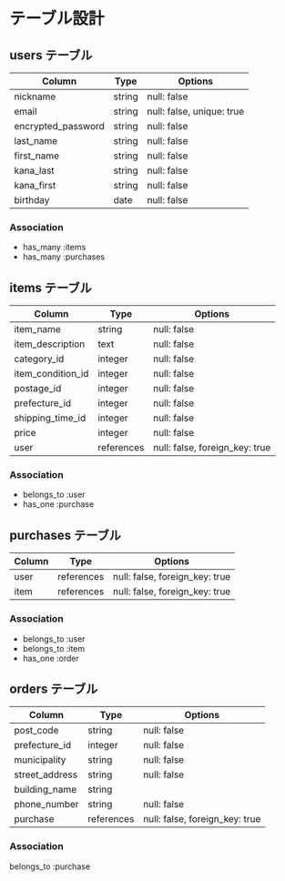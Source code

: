 # テーブル設計

## users テーブル

| Column                 | Type   | Options                   |
| ---------------------- | ------ | ------------------------- |
| nickname               | string | null: false               |
| email                  | string | null: false, unique: true |
| encrypted_password     | string | null: false               |
| last_name              | string | null: false               |
| first_name             | string | null: false               |
| kana_last              | string | null: false               |
| kana_first             | string | null: false               |
| birthday               | date   | null: false               |

### Association

- has_many :items
- has_many :purchases



## items テーブル

| Column             | Type       | Options                        |
| ------------------ | ---------- | ------------------------------ |
| item_name          | string     | null: false                    |
| item_description   | text       | null: false                    |
| category_id        | integer    | null: false                    |
| item_condition_id  | integer    | null: false                    |
| postage_id         | integer    | null: false                    |
| prefecture_id      | integer    | null: false                    |
| shipping_time_id   | integer    | null: false                    |
| price              | integer    | null: false                    |
| user               | references | null: false, foreign_key: true | 

### Association

- belongs_to :user
- has_one :purchase



## purchases テーブル

| Column            | Type       | Options                        |
| ----------------- | ---------- | ------------------------------ |
| user              | references | null: false, foreign_key: true |
| item              | references | null: false, foreign_key: true |

### Association

- belongs_to :user
- belongs_to :item
- has_one :order



## orders テーブル
 
| Column                 | Type       | Options                        |
| ---------------------- | -----------| ------------------------------ |
| post_code              | string     | null: false                    |
| prefecture_id          | integer    | null: false                    |
| municipality           | string     | null: false                    |
| street_address         | string     | null: false                    |
| building_name          | string     |                                |
| phone_number           | string     | null: false                    |
| purchase               | references | null: false, foreign_key: true |

### Association

belongs_to :purchase



